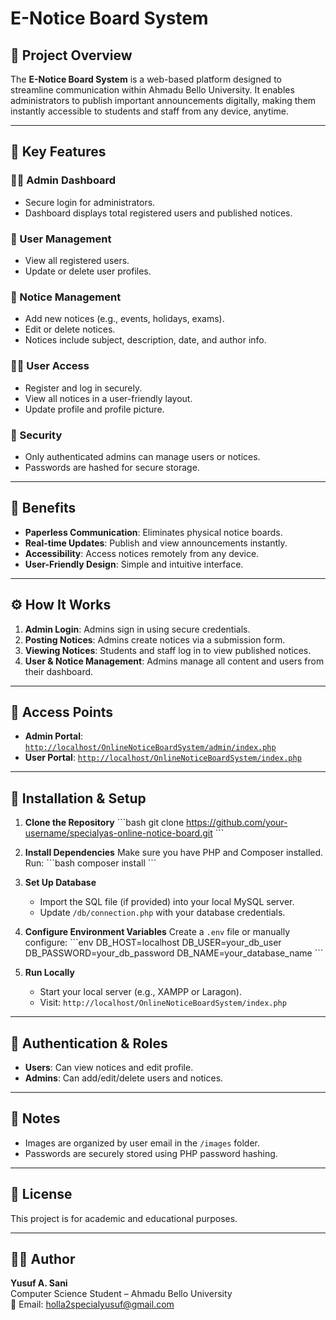 
# E-Notice Board System

## 📘 Project Overview

The **E-Notice Board System** is a web-based platform designed to streamline communication within Ahmadu Bello University. It enables administrators to publish important announcements digitally, making them instantly accessible to students and staff from any device, anytime.

---

## 🚀 Key Features

### 👨‍💼 Admin Dashboard
- Secure login for administrators.
- Dashboard displays total registered users and published notices.

### 👥 User Management
- View all registered users.
- Update or delete user profiles.

### 📢 Notice Management
- Add new notices (e.g., events, holidays, exams).
- Edit or delete notices.
- Notices include subject, description, date, and author info.

### 👨‍🎓 User Access
- Register and log in securely.
- View all notices in a user-friendly layout.
- Update profile and profile picture.

### 🔐 Security
- Only authenticated admins can manage users or notices.
- Passwords are hashed for secure storage.

---

## 🌟 Benefits

- **Paperless Communication**: Eliminates physical notice boards.
- **Real-time Updates**: Publish and view announcements instantly.
- **Accessibility**: Access notices remotely from any device.
- **User-Friendly Design**: Simple and intuitive interface.

---

## ⚙️ How It Works

1. **Admin Login**: Admins sign in using secure credentials.
2. **Posting Notices**: Admins create notices via a submission form.
3. **Viewing Notices**: Students and staff log in to view published notices.
4. **User & Notice Management**: Admins manage all content and users from their dashboard.

---

## 🔗 Access Points

- **Admin Portal**: [`http://localhost/OnlineNoticeBoardSystem/admin/index.php`](http://localhost/OnlineNoticeBoardSystem/admin/index.php)
- **User Portal**: [`http://localhost/OnlineNoticeBoardSystem/index.php`](http://localhost/OnlineNoticeBoardSystem/index.php)

---



## 🔧 Installation & Setup

1. **Clone the Repository**
   \`\`\`bash
   git clone https://github.com/your-username/specialyas-online-notice-board.git
   \`\`\`

2. **Install Dependencies**
   Make sure you have PHP and Composer installed. Run:
   \`\`\`bash
   composer install
   \`\`\`

3. **Set Up Database**
   - Import the SQL file (if provided) into your local MySQL server.
   - Update `/db/connection.php` with your database credentials.

4. **Configure Environment Variables**
   Create a `.env` file or manually configure:
   \`\`\`env
   DB_HOST=localhost
   DB_USER=your_db_user
   DB_PASSWORD=your_db_password
   DB_NAME=your_database_name
   \`\`\`

5. **Run Locally**
   - Start your local server (e.g., XAMPP or Laragon).
   - Visit: `http://localhost/OnlineNoticeBoardSystem/index.php`

---

## 🔑 Authentication & Roles

- **Users**: Can view notices and edit profile.
- **Admins**: Can add/edit/delete users and notices.

---

## 📌 Notes

- Images are organized by user email in the `/images` folder.
- Passwords are securely stored using PHP password hashing.

---

## 📃 License

This project is for academic and educational purposes.

---

## 🙋‍♂️ Author

**Yusuf A. Sani**  
Computer Science Student – Ahmadu Bello University  
📧 Email: holla2specialyusuf@gmail.com
